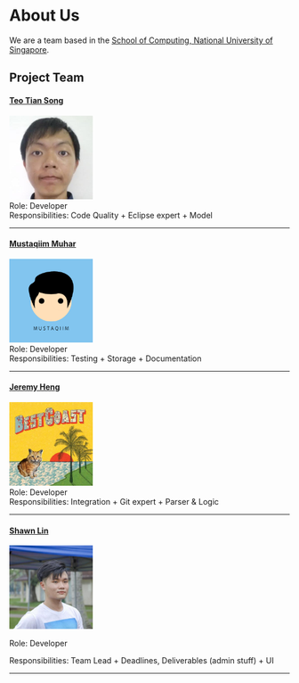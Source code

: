 # About Us

We are a team based in the [School of Computing, National University of Singapore](http://www.comp.nus.edu.sg).

## Project Team

#### [Teo Tian Song](http://github.com/ephyra)
<img src="images/ephyra.jpeg" width="150"><br>
Role: Developer <br>
Responsibilities: Code Quality + Eclipse expert + Model

-----

#### [Mustaqiim Muhar](http://github.com/mustaqiimuhar)
<img src="images/mustaqiimuhar.png" width="150"><br>
Role: Developer <br>
Responsibilities: Testing + Storage + Documentation

-----

#### [Jeremy Heng](http://github.com/nnamon)
<img src="images/nnamon.jpeg" width="150"><br>
Role: Developer <br>
Responsibilities:  Integration + Git expert + Parser & Logic

-----

#### [Shawn Lin](https://github.com/e0003823)
<img src="images/e0003823.jpeg" width="150">

Role: Developer
 
Responsibilities: Team Lead + Deadlines, Deliverables (admin stuff)  + UI

 -----
